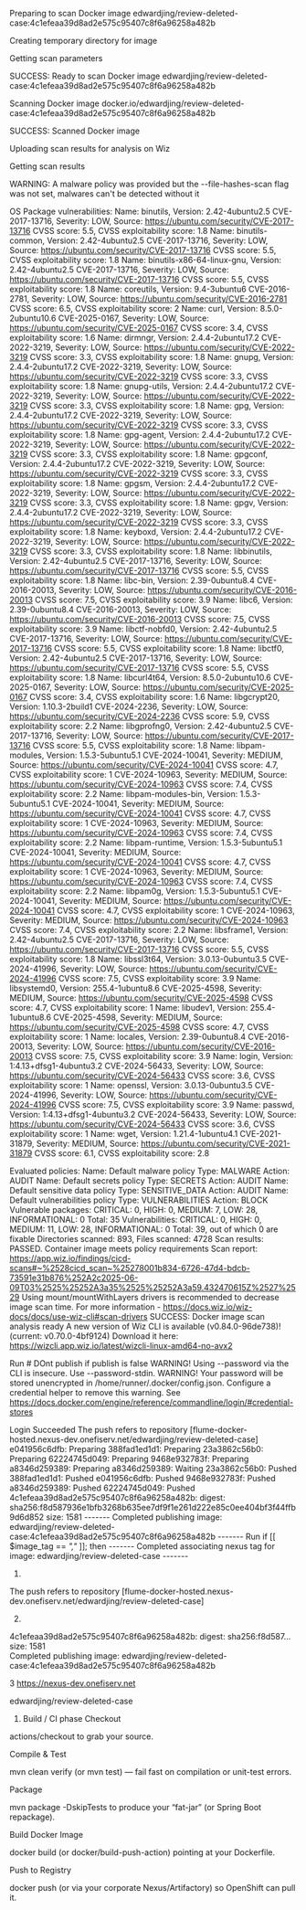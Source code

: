 Preparing to scan Docker image edwardjing/review-deleted-case:4c1efeaa39d8ad2e575c95407c8f6a96258a482b

                                                                                
Creating temporary directory for image

                                                                                
Getting scan parameters

                                                                                
SUCCESS: Ready to scan Docker image edwardjing/review-deleted-case:4c1efeaa39d8ad2e575c95407c8f6a96258a482b

                                                                                
Scanning Docker image docker.io/edwardjing/review-deleted-case:4c1efeaa39d8ad2e575c95407c8f6a96258a482b

                                                                                
SUCCESS: Scanned Docker image

                                                                                
Uploading scan results for analysis on Wiz

                                                                                
Getting scan results

                                                                                
WARNING: A malware policy was provided but the --file-hashes-scan flag was not set, malwares can't be detected without it

                                                                                
OS Package vulnerabilities:
    Name: binutils, Version: 2.42-4ubuntu2.5
        CVE-2017-13716, Severity: LOW, Source: https://ubuntu.com/security/CVE-2017-13716
            CVSS score: 5.5, CVSS exploitability score: 1.8
    Name: binutils-common, Version: 2.42-4ubuntu2.5
        CVE-2017-13716, Severity: LOW, Source: https://ubuntu.com/security/CVE-2017-13716
            CVSS score: 5.5, CVSS exploitability score: 1.8
    Name: binutils-x86-64-linux-gnu, Version: 2.42-4ubuntu2.5
        CVE-2017-13716, Severity: LOW, Source: https://ubuntu.com/security/CVE-2017-13716
            CVSS score: 5.5, CVSS exploitability score: 1.8
    Name: coreutils, Version: 9.4-3ubuntu6
        CVE-2016-2781, Severity: LOW, Source: https://ubuntu.com/security/CVE-2016-2781
            CVSS score: 6.5, CVSS exploitability score: 2
    Name: curl, Version: 8.5.0-2ubuntu10.6
        CVE-2025-0167, Severity: LOW, Source: https://ubuntu.com/security/CVE-2025-0167
            CVSS score: 3.4, CVSS exploitability score: 1.6
    Name: dirmngr, Version: 2.4.4-2ubuntu17.2
        CVE-2022-3219, Severity: LOW, Source: https://ubuntu.com/security/CVE-2022-3219
            CVSS score: 3.3, CVSS exploitability score: 1.8
    Name: gnupg, Version: 2.4.4-2ubuntu17.2
        CVE-2022-3219, Severity: LOW, Source: https://ubuntu.com/security/CVE-2022-3219
            CVSS score: 3.3, CVSS exploitability score: 1.8
    Name: gnupg-utils, Version: 2.4.4-2ubuntu17.2
        CVE-2022-3219, Severity: LOW, Source: https://ubuntu.com/security/CVE-2022-3219
            CVSS score: 3.3, CVSS exploitability score: 1.8
    Name: gpg, Version: 2.4.4-2ubuntu17.2
        CVE-2022-3219, Severity: LOW, Source: https://ubuntu.com/security/CVE-2022-3219
            CVSS score: 3.3, CVSS exploitability score: 1.8
    Name: gpg-agent, Version: 2.4.4-2ubuntu17.2
        CVE-2022-3219, Severity: LOW, Source: https://ubuntu.com/security/CVE-2022-3219
            CVSS score: 3.3, CVSS exploitability score: 1.8
    Name: gpgconf, Version: 2.4.4-2ubuntu17.2
        CVE-2022-3219, Severity: LOW, Source: https://ubuntu.com/security/CVE-2022-3219
            CVSS score: 3.3, CVSS exploitability score: 1.8
    Name: gpgsm, Version: 2.4.4-2ubuntu17.2
        CVE-2022-3219, Severity: LOW, Source: https://ubuntu.com/security/CVE-2022-3219
            CVSS score: 3.3, CVSS exploitability score: 1.8
    Name: gpgv, Version: 2.4.4-2ubuntu17.2
        CVE-2022-3219, Severity: LOW, Source: https://ubuntu.com/security/CVE-2022-3219
            CVSS score: 3.3, CVSS exploitability score: 1.8
    Name: keyboxd, Version: 2.4.4-2ubuntu17.2
        CVE-2022-3219, Severity: LOW, Source: https://ubuntu.com/security/CVE-2022-3219
            CVSS score: 3.3, CVSS exploitability score: 1.8
    Name: libbinutils, Version: 2.42-4ubuntu2.5
        CVE-2017-13716, Severity: LOW, Source: https://ubuntu.com/security/CVE-2017-13716
            CVSS score: 5.5, CVSS exploitability score: 1.8
    Name: libc-bin, Version: 2.39-0ubuntu8.4
        CVE-2016-20013, Severity: LOW, Source: https://ubuntu.com/security/CVE-2016-20013
            CVSS score: 7.5, CVSS exploitability score: 3.9
    Name: libc6, Version: 2.39-0ubuntu8.4
        CVE-2016-20013, Severity: LOW, Source: https://ubuntu.com/security/CVE-2016-20013
            CVSS score: 7.5, CVSS exploitability score: 3.9
    Name: libctf-nobfd0, Version: 2.42-4ubuntu2.5
        CVE-2017-13716, Severity: LOW, Source: https://ubuntu.com/security/CVE-2017-13716
            CVSS score: 5.5, CVSS exploitability score: 1.8
    Name: libctf0, Version: 2.42-4ubuntu2.5
        CVE-2017-13716, Severity: LOW, Source: https://ubuntu.com/security/CVE-2017-13716
            CVSS score: 5.5, CVSS exploitability score: 1.8
    Name: libcurl4t64, Version: 8.5.0-2ubuntu10.6
        CVE-2025-0167, Severity: LOW, Source: https://ubuntu.com/security/CVE-2025-0167
            CVSS score: 3.4, CVSS exploitability score: 1.6
    Name: libgcrypt20, Version: 1.10.3-2build1
        CVE-2024-2236, Severity: LOW, Source: https://ubuntu.com/security/CVE-2024-2236
            CVSS score: 5.9, CVSS exploitability score: 2.2
    Name: libgprofng0, Version: 2.42-4ubuntu2.5
        CVE-2017-13716, Severity: LOW, Source: https://ubuntu.com/security/CVE-2017-13716
            CVSS score: 5.5, CVSS exploitability score: 1.8
    Name: libpam-modules, Version: 1.5.3-5ubuntu5.1
        CVE-2024-10041, Severity: MEDIUM, Source: https://ubuntu.com/security/CVE-2024-10041
            CVSS score: 4.7, CVSS exploitability score: 1
        CVE-2024-10963, Severity: MEDIUM, Source: https://ubuntu.com/security/CVE-2024-10963
            CVSS score: 7.4, CVSS exploitability score: 2.2
    Name: libpam-modules-bin, Version: 1.5.3-5ubuntu5.1
        CVE-2024-10041, Severity: MEDIUM, Source: https://ubuntu.com/security/CVE-2024-10041
            CVSS score: 4.7, CVSS exploitability score: 1
        CVE-2024-10963, Severity: MEDIUM, Source: https://ubuntu.com/security/CVE-2024-10963
            CVSS score: 7.4, CVSS exploitability score: 2.2
    Name: libpam-runtime, Version: 1.5.3-5ubuntu5.1
        CVE-2024-10041, Severity: MEDIUM, Source: https://ubuntu.com/security/CVE-2024-10041
            CVSS score: 4.7, CVSS exploitability score: 1
        CVE-2024-10963, Severity: MEDIUM, Source: https://ubuntu.com/security/CVE-2024-10963
            CVSS score: 7.4, CVSS exploitability score: 2.2
    Name: libpam0g, Version: 1.5.3-5ubuntu5.1
        CVE-2024-10041, Severity: MEDIUM, Source: https://ubuntu.com/security/CVE-2024-10041
            CVSS score: 4.7, CVSS exploitability score: 1
        CVE-2024-10963, Severity: MEDIUM, Source: https://ubuntu.com/security/CVE-2024-10963
            CVSS score: 7.4, CVSS exploitability score: 2.2
    Name: libsframe1, Version: 2.42-4ubuntu2.5
        CVE-2017-13716, Severity: LOW, Source: https://ubuntu.com/security/CVE-2017-13716
            CVSS score: 5.5, CVSS exploitability score: 1.8
    Name: libssl3t64, Version: 3.0.13-0ubuntu3.5
        CVE-2024-41996, Severity: LOW, Source: https://ubuntu.com/security/CVE-2024-41996
            CVSS score: 7.5, CVSS exploitability score: 3.9
    Name: libsystemd0, Version: 255.4-1ubuntu8.6
        CVE-2025-4598, Severity: MEDIUM, Source: https://ubuntu.com/security/CVE-2025-4598
            CVSS score: 4.7, CVSS exploitability score: 1
    Name: libudev1, Version: 255.4-1ubuntu8.6
        CVE-2025-4598, Severity: MEDIUM, Source: https://ubuntu.com/security/CVE-2025-4598
            CVSS score: 4.7, CVSS exploitability score: 1
    Name: locales, Version: 2.39-0ubuntu8.4
        CVE-2016-20013, Severity: LOW, Source: https://ubuntu.com/security/CVE-2016-20013
            CVSS score: 7.5, CVSS exploitability score: 3.9
    Name: login, Version: 1:4.13+dfsg1-4ubuntu3.2
        CVE-2024-56433, Severity: LOW, Source: https://ubuntu.com/security/CVE-2024-56433
            CVSS score: 3.6, CVSS exploitability score: 1
    Name: openssl, Version: 3.0.13-0ubuntu3.5
        CVE-2024-41996, Severity: LOW, Source: https://ubuntu.com/security/CVE-2024-41996
            CVSS score: 7.5, CVSS exploitability score: 3.9
    Name: passwd, Version: 1:4.13+dfsg1-4ubuntu3.2
        CVE-2024-56433, Severity: LOW, Source: https://ubuntu.com/security/CVE-2024-56433
            CVSS score: 3.6, CVSS exploitability score: 1
    Name: wget, Version: 1.21.4-1ubuntu4.1
        CVE-2021-31879, Severity: MEDIUM, Source: https://ubuntu.com/security/CVE-2021-31879
            CVSS score: 6.1, CVSS exploitability score: 2.8

Evaluated policies:
    Name: Default malware policy
    Type: MALWARE
    Action: AUDIT
    Name: Default secrets policy
    Type: SECRETS
    Action: AUDIT
    Name: Default sensitive data policy
    Type: SENSITIVE_DATA
    Action: AUDIT
    Name: Default vulnerabilities policy
    Type: VULNERABILITIES
    Action: BLOCK
Vulnerable packages: CRITICAL: 0, HIGH: 0, MEDIUM: 7, LOW: 28, INFORMATIONAL: 0
    Total: 35
Vulnerabilities: CRITICAL: 0, HIGH: 0, MEDIUM: 11, LOW: 28, INFORMATIONAL: 0
    Total: 39, out of which 0 are fixable
Directories scanned: 893, Files scanned: 4728
Scan results: PASSED. Container image meets policy requirements
Scan report: https://app.wiz.io/findings/cicd-scans#~%2528cicd_scan~%25278001b834-6726-47d4-bdcb-73591e31b876%252A2c2025-06-09T03%2525%25252A3a35%2525%25252A3a59.432470615Z%2527%2529
Using mount/mountWithLayers drivers is recommended to decrease image scan time. For more information - https://docs.wiz.io/wiz-docs/docs/use-wiz-cli#scan-drivers
SUCCESS: Docker image scan analysis ready
A new version of Wiz CLI is available (v0.84.0-96de738)! (current: v0.70.0-4bf9124)
Download it here:
	https://wizcli.app.wiz.io/latest/wizcli-linux-amd64-no-avx2

Run # DOnt publish if publish is false
WARNING! Using --password via the CLI is insecure. Use --password-stdin.
WARNING! Your password will be stored unencrypted in /home/runner/.docker/config.json.
Configure a credential helper to remove this warning. See
https://docs.docker.com/engine/reference/commandline/login/#credential-stores

Login Succeeded
The push refers to repository [flume-docker-hosted.nexus-dev.onefiserv.net/edwardjing/review-deleted-case]
e041956c6dfb: Preparing
388fad1ed1d1: Preparing
23a3862c56b0: Preparing
62224745d049: Preparing
9468e932783f: Preparing
a8346d259389: Preparing
a8346d259389: Waiting
23a3862c56b0: Pushed
388fad1ed1d1: Pushed
e041956c6dfb: Pushed
9468e932783f: Pushed
a8346d259389: Pushed
62224745d049: Pushed
4c1efeaa39d8ad2e575c95407c8f6a96258a482b: digest: sha256:f8d587936e1bfb3268b635ee7df9f1e261d222e85c0ee404bf3f44ffb9d6d852 size: 1581
------- Completed publishing image: edwardjing/review-deleted-case:4c1efeaa39d8ad2e575c95407c8f6a96258a482b -------
Run if [[ $image_tag == *","* ]]; then
------- Completed associating nexus tag for image: edwardjing/review-deleted-case -------


1) 
The push refers to repository [flume-docker-hosted.nexus-dev.onefiserv.net/edwardjing/review-deleted-case]

2)
4c1efeaa39d8ad2e575c95407c8f6a96258a482b: digest: sha256:f8d587… size: 1581  
Completed publishing image: edwardjing/review-deleted-case:4c1efeaa39d8ad2e575c95407c8f6a96258a482b

3
https://nexus-dev.onefiserv.net

edwardjing/review-deleted-case


1. Build / CI phase
Checkout

actions/checkout to grab your source.

Compile & Test

mvn clean verify (or mvn test) — fail fast on compilation or unit-test errors.

Package

mvn package -DskipTests to produce your “fat-jar” (or Spring Boot repackage).

Build Docker Image

docker build (or docker/build-push-action) pointing at your Dockerfile.

Push to Registry

docker push (or via your corporate Nexus/Artifactory) so OpenShift can pull it.













